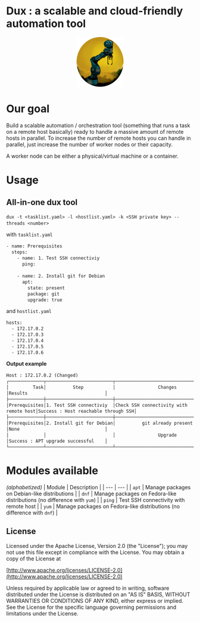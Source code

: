 # Dux : a scalable and cloud-friendly automation tool
<div align="center">
<img src="img/dux.png " width="25%">
</div>

# Our goal
Build a scalable automation / orchestration tool (something that runs a task on a remote host basically) ready to handle a massive amount of remote hosts in parallel. To increase the number of remote hosts you can handle in parallel, just increase the number of worker nodes or their capacity.

A worker node can be either a physical/virtual machine or a container.

# Usage

## All-in-one dux tool

`dux -t <tasklist.yaml> -l <hostlist.yaml> -k <SSH private key> --threads <number>`

with `tasklist.yaml`
~~~
- name: Prerequisites
  steps:
    - name: 1. Test SSH connectiviy
      ping:

    - name: 2. Install git for Debian
      apt:
        state: present
        package: git
        upgrade: true
~~~
and `hostlist.yaml`
~~~
hosts:
  - 172.17.0.2
  - 172.17.0.3
  - 172.17.0.4
  - 172.17.0.5
  - 172.17.0.6
~~~
**Output example**

~~~
Host : 172.17.0.2 (Changed)
┌─────────────┬─────────────────────────┬───────────────────────────────────────┬────────────────────────────────────┐
│         Task│          Step           │                Changes                │Results                             │
├─────────────┼─────────────────────────┼───────────────────────────────────────┼────────────────────────────────────┤
│Prerequisites│1. Test SSH connectiviy  │Check SSH connectivity with remote host│Success : Host reachable through SSH│
├─────────────┼─────────────────────────┼───────────────────────────────────────┼────────────────────────────────────┤
│Prerequisites│2. Install git for Debian│          git already present          │None                                │
│             │                         │                Upgrade                │Success : APT upgrade successful    │
└─────────────┴─────────────────────────┴───────────────────────────────────────┴────────────────────────────────────┘
~~~

# Modules available
*(alphabetized)*
| Module | Description |
| ---      | ---      |
| `apt`   | Manage packages on Debian-like distributions |
| `dnf` | Manage packages on Fedora-like distributions (no difference with `yum`) |
| `ping`   | Test SSH connectivity with remote host |
| `yum` | Manage packages on Fedora-like distributions (no difference with `dnf`) |

## License
Licensed under the Apache License, Version 2.0 (the "License");
you may not use this file except in compliance with the License.
You may obtain a copy of the License at

[http://www.apache.org/licenses/LICENSE-2.0](http://www.apache.org/licenses/LICENSE-2.0)

Unless required by applicable law or agreed to in writing, software
distributed under the License is distributed on an "AS IS" BASIS,
WITHOUT WARRANTIES OR CONDITIONS OF ANY KIND, either express or implied.
See the License for the specific language governing permissions and
limitations under the License.
